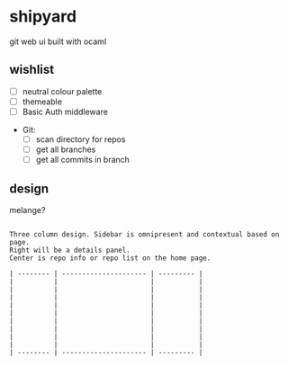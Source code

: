 # shipyard

git web ui built with ocaml

## wishlist

- [ ] neutral colour palette
- [ ] themeable
- [ ] Basic Auth middleware
- Git:
    - [ ] scan directory for repos
    - [ ] get all branches
    - [ ] get all commits in branch

## design

melange?

```

Three column design. Sidebar is omnipresent and contextual based on page.
Right will be a details panel.
Center is repo info or repo list on the home page.

| -------- | --------------------- | --------- |
|          |                       |           |
|          |                       |           |
|          |                       |           |
|          |                       |           |
|          |                       |           |
|          |                       |           |
|          |                       |           |
|          |                       |           |
|          |                       |           |
| -------- | --------------------- | --------- |
```